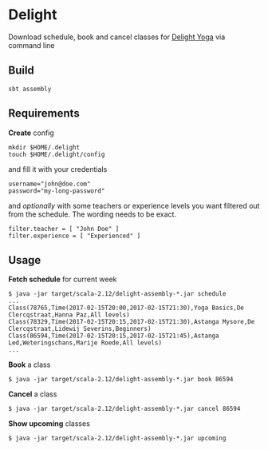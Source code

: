 # Delight

Download schedule, book and cancel classes for [Delight Yoga](https://delightyoga.com) via command line

## Build

```
sbt assembly
```

## Requirements

**Create** config

```
mkdir $HOME/.delight
touch $HOME/.delight/config
```

and fill it with your credentials

```
username="john@doe.com"
password="my-long-password"
```

and *optionally* with some teachers or experience levels you want filtered out
from the schedule. The wording needs to be exact.

```
filter.teacher = [ "John Doe" ]
filter.experience = [ "Experienced" ]
```

## Usage

**Fetch schedule** for current week

```
$ java -jar target/scala-2.12/delight-assembly-*.jar schedule
...
Class(78765,Time(2017-02-15T20:00,2017-02-15T21:30),Yoga Basics,De Clercqstraat,Hanna Paz,All levels)
Class(78329,Time(2017-02-15T20:15,2017-02-15T21:30),Astanga Mysore,De Clercqstraat,Lidewij Severins,Beginners)
Class(86594,Time(2017-02-15T20:15,2017-02-15T21:45),Astanga Led,Weteringschans,Marije Roede,All levels)
...
```

**Book** a class

```
$ java -jar target/scala-2.12/delight-assembly-*.jar book 86594
```

**Cancel** a class

```
$ java -jar target/scala-2.12/delight-assembly-*.jar cancel 86594
```

**Show upcoming** classes

```
$ java -jar target/scala-2.12/delight-assembly-*.jar upcoming
```

